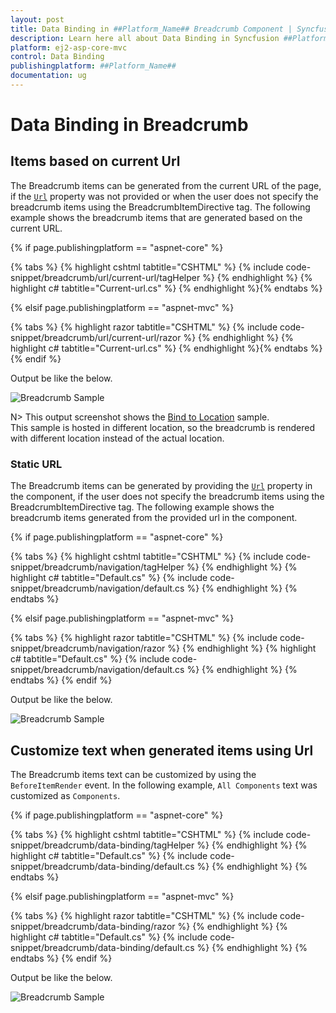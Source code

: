 ```yaml
---
layout: post
title: Data Binding in ##Platform_Name## Breadcrumb Component | Syncfusion
description: Learn here all about Data Binding in Syncfusion ##Platform_Name## Breadcrumb component of Syncfusion Essential JS 2 and more.
platform: ej2-asp-core-mvc
control: Data Binding
publishingplatform: ##Platform_Name##
documentation: ug
---
```



# Data Binding in Breadcrumb

## Items based on current Url

The Breadcrumb items can be generated from the current URL of the page, if the [`Url`](https://help.syncfusion.com/cr/aspnetcore-js2/Syncfusion.EJ2.Navigations.Breadcrumb.html#Syncfusion_EJ2_Navigations_Breadcrumb_Url) property was not provided or when the user does not specify the breadcrumb items using the BreadcrumbItemDirective tag. The following example shows the breadcrumb items that are generated based on the current URL.

{% if page.publishingplatform == "aspnet-core" %}

{% tabs %}
{% highlight cshtml tabtitle="CSHTML" %}
{% include code-snippet/breadcrumb/url/current-url/tagHelper %}
{% endhighlight %}
{% highlight c# tabtitle="Current-url.cs" %}
{% endhighlight %}{% endtabs %}

{% elsif page.publishingplatform == "aspnet-mvc" %}

{% tabs %}
{% highlight razor tabtitle="CSHTML" %}
{% include code-snippet/breadcrumb/url/current-url/razor %}
{% endhighlight %}
{% highlight c# tabtitle="Current-url.cs" %}
{% endhighlight %}{% endtabs %}
{% endif %}



Output be like the below.

![Breadcrumb Sample](./images/breadcrumb-current-url.PNG)

N> This output screenshot shows the [Bind to Location](https://ej2.syncfusion.com/aspnetcore/Breadcrumb/BindToLocation#/bootstrap5) sample.
<br/> This sample is hosted in different location, so the breadcrumb is rendered with different location instead of the actual location.

### Static URL

The Breadcrumb items can be generated by providing the [`Url`](https://help.syncfusion.com/cr/aspnetcore-js2/Syncfusion.EJ2.Navigations.Breadcrumb.html#Syncfusion_EJ2_Navigations_Breadcrumb_Url) property in the component, if the user does not specify the breadcrumb items using the BreadcrumbItemDirective tag. The following example shows the breadcrumb items generated from the provided url in the component.

{% if page.publishingplatform == "aspnet-core" %}

{% tabs %}
{% highlight cshtml tabtitle="CSHTML" %}
{% include code-snippet/breadcrumb/navigation/tagHelper %}
{% endhighlight %}
{% highlight c# tabtitle="Default.cs" %}
{% include code-snippet/breadcrumb/navigation/default.cs %}
{% endhighlight %}
{% endtabs %}

{% elsif page.publishingplatform == "aspnet-mvc" %}

{% tabs %}
{% highlight razor tabtitle="CSHTML" %}
{% include code-snippet/breadcrumb/navigation/razor %}
{% endhighlight %}
{% highlight c# tabtitle="Default.cs" %}
{% include code-snippet/breadcrumb/navigation/default.cs %}
{% endhighlight %}
{% endtabs %}
{% endif %}



Output be like the below.

![Breadcrumb Sample](./images/static-mvc.PNG)

## Customize text when generated items using Url

The Breadcrumb items text can be customized by using the `BeforeItemRender` event. In the following example, `All Components` text was customized as `Components`.

{% if page.publishingplatform == "aspnet-core" %}

{% tabs %}
{% highlight cshtml tabtitle="CSHTML" %}
{% include code-snippet/breadcrumb/data-binding/tagHelper %}
{% endhighlight %}
{% highlight c# tabtitle="Default.cs" %}
{% include code-snippet/breadcrumb/data-binding/default.cs %}
{% endhighlight %}
{% endtabs %}

{% elsif page.publishingplatform == "aspnet-mvc" %}

{% tabs %}
{% highlight razor tabtitle="CSHTML" %}
{% include code-snippet/breadcrumb/data-binding/razor %}
{% endhighlight %}
{% highlight c# tabtitle="Default.cs" %}
{% include code-snippet/breadcrumb/data-binding/default.cs %}
{% endhighlight %}
{% endtabs %}
{% endif %}



Output be like the below.

![Breadcrumb Sample](./images/data-binding.PNG)